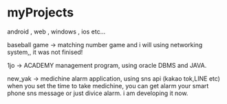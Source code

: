 # myProjects

android , web , windows , ios etc...

baseball game -> matching number game and i will using networking system,, it was not finised! 

1jo -> ACADEMY management program, using oracle DBMS and JAVA.

new_yak -> medichine alarm application, using sns api (kakao tok,LINE etc) 
when you set the time to take medichine, you can get alarm your smart phone sns message or just divice alarm.
i am developing it now.


